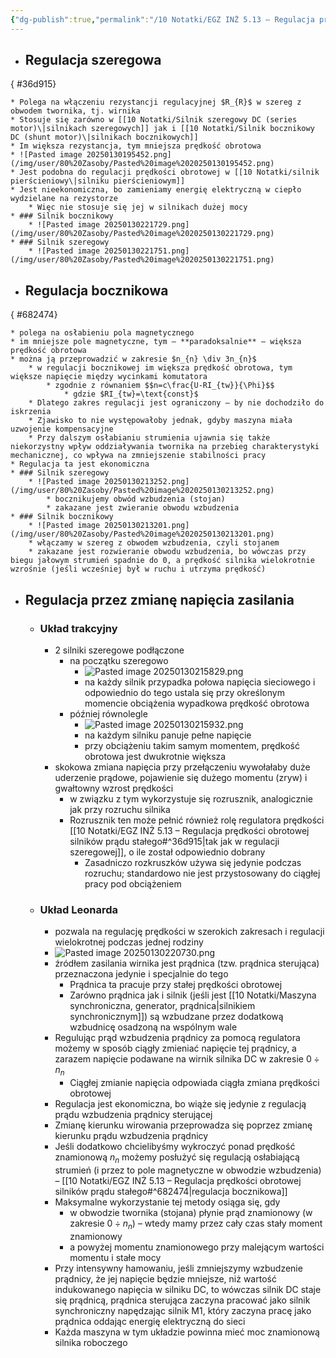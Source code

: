 ```yaml
---
{"dg-publish":true,"permalink":"/10 Notatki/EGZ INŻ 5.13 – Regulacja prędkości obrotowej silników prądu stałego/","tags":["wiedza/zettel"]}
---
```


* ## Regulacja szeregowa
{ #36d915}

	* Polega na włączeniu rezystancji regulacyjnej $R_{R}$ w szereg z obwodem twornika, tj. wirnika
	* Stosuje się zarówno w [[10 Notatki/Silnik szeregowy DC (series motor)\|silnikach szeregowych]] jak i [[10 Notatki/Silnik bocznikowy DC (shunt motor)\|silnikach bocznikowych]]
	* Im większa rezystancja, tym mniejsza prędkość obrotowa
	* ![Pasted image 20250130195452.png](/img/user/80%20Zasoby/Pasted%20image%2020250130195452.png)
	* Jest podobna do regulacji prędkości obrotowej w [[10 Notatki/silnik pierścieniowy\|silniku pierścieniowym]]
	* Jest nieekonomiczna, bo zamieniamy energię elektryczną w ciepło wydzielane na rezystorze
		* Więc nie stosuje się jej w silnikach dużej mocy
	* ### Silnik bocznikowy
		* ![Pasted image 20250130221729.png](/img/user/80%20Zasoby/Pasted%20image%2020250130221729.png)
	* ### Silnik szeregowy
		* ![Pasted image 20250130221751.png](/img/user/80%20Zasoby/Pasted%20image%2020250130221751.png)
* ## Regulacja bocznikowa
{ #682474}

	* polega na osłabieniu pola magnetycznego
	* im mniejsze pole magnetyczne, tym – **paradoksalnie** – większa prędkość obrotowa
	* można ją przeprowadzić w zakresie $n_{n} \div 3n_{n}$ 
		* w regulacji bocznikowej im większa prędkość obrotowa, tym większe napięcie między wycinkami komutatora
			* zgodnie z równaniem $$n=c\frac{U-RI_{tw}}{\Phi}$$
				* gdzie $RI_{tw}=\text{const}$
		* Dlatego zakres regulacji jest ograniczony – by nie dochodziło do iskrzenia
		* Zjawisko to nie występowałoby jednak, gdyby maszyna miała uzwojenie kompensacyjne
		* Przy dalszym osłabianiu strumienia ujawnia się także niekorzystny wpływ oddziaływania twornika na przebieg charakterystyki mechanicznej, co wpływa na zmniejszenie stabilności pracy
	* Regulacja ta jest ekonomiczna
	* ### Silnik szeregowy
		* ![Pasted image 20250130213252.png](/img/user/80%20Zasoby/Pasted%20image%2020250130213252.png)
			* bocznikujemy obwód wzbudzenia (stojan)
			* zakazane jest zwieranie obwodu wzbudzenia
	* ### Silnik bocznikowy
		* ![Pasted image 20250130213201.png](/img/user/80%20Zasoby/Pasted%20image%2020250130213201.png)
		* włączamy w szereg z obwodem wzbudzenia, czyli stojanem
		* zakazane jest rozwieranie obwodu wzbudzenia, bo wówczas przy biegu jałowym strumień spadnie do 0, a prędkość silnika wielokrotnie wzrośnie (jeśli wcześniej był w ruchu i utrzyma prędkość)
* ## Regulacja przez zmianę napięcia zasilania
	* ### Układ trakcyjny
		* 2 silniki szeregowe podłączone
			* na początku szeregowo
				* ![Pasted image 20250130215829.png](/img/user/80%20Zasoby/Pasted%20image%2020250130215829.png)
				* na każdy silnik przypadka połowa napięcia sieciowego i odpowiednio do tego ustala się przy określonym momencie obciążenia wypadkowa prędkość obrotowa
			* później równolegle
				* ![Pasted image 20250130215932.png](/img/user/80%20Zasoby/Pasted%20image%2020250130215932.png)
				* na każdym silniku panuje pełne napięcie
				* przy obciążeniu takim samym momentem, prędkość obrotowa jest dwukrotnie większa
		* skokowa zmiana napięcia przy przełączeniu wywołałaby duże uderzenie prądowe, pojawienie się dużego momentu (zryw) i gwałtowny wzrost prędkości
			* w związku z tym wykorzystuje się rozrusznik, analogicznie jak przy rozruchu silnika
			* Rozrusznik ten może pełnić również rolę regulatora prędkości [[10 Notatki/EGZ INŻ 5.13 – Regulacja prędkości obrotowej silników prądu stałego#^36d915\|tak jak w regulacji szeregowej]], o ile został odpowiednio dobrany
				* Zasadniczo rozkruszków używa się jedynie podczas rozruchu; standardowo nie jest przystosowany do ciągłej pracy pod obciążeniem
	* ### Układ Leonarda
		* pozwala na regulację prędkości w szerokich zakresach i regulacji wielokrotnej podczas jednej rodziny
		* ![Pasted image 20250130220730.png](/img/user/80%20Zasoby/Pasted%20image%2020250130220730.png)
		* źródłem zasilania wirnika jest prądnica (tzw. prądnica sterująca) przeznaczona jedynie i specjalnie do tego
			* Prądnica ta pracuje przy stałej prędkości obrotowej
			* Zarówno prądnica jak i silnik (jeśli jest [[10 Notatki/Maszyna synchroniczna, generator, prądnica\|silnikiem synchronicznym]]) są wzbudzane przez dodatkową wzbudnicę osadzoną na wspólnym wale
		* Regulując prąd wzbudzenia prądnicy za pomocą regulatora możemy w sposób ciągły zmieniać napięcie tej prądnicy, a zarazem napięcie podawane na wirnik silnika DC w zakresie $0\div n_{n}$
			* Ciągłej zmianie napięcia odpowiada ciągła zmiana prędkości obrotowej
		* Regulacja jest ekonomiczna, bo wiąże się jedynie z regulacją prądu wzbudzenia prądnicy sterującej
		* Zmianę kierunku wirowania przeprowadza się poprzez zmianę kierunku prądu wzbudzenia prądnicy
		* Jeśli dodatkowo chcielibyśmy wykroczyć ponad prędkość znamionową $n_{n}$ możemy posłużyć się regulacją osłabiającą strumień (i przez to pole magnetyczne w obwodzie wzbudzenia) – [[10 Notatki/EGZ INŻ 5.13 – Regulacja prędkości obrotowej silników prądu stałego#^682474\|regulacja bocznikowa]]
		* Maksymalne wykorzystanie tej metody osiąga się, gdy
			* w obwodzie twornika (stojana) płynie prąd znamionowy (w zakresie $0\div n_{n}$) – wtedy mamy przez cały czas stały moment znamionowy
			* a powyżej momentu znamionowego przy malejącym wartości momentu i stałe mocy
		* Przy intensywny hamowaniu, jeśli zmniejszymy wzbudzenie prądnicy, że jej napięcie będzie mniejsze, niż wartość indukowanego napięcia w silniku DC, to wówczas silnik DC staje się prądnicą, prądnica sterująca zaczyna pracować jako silnik synchroniczny napędzając silnik M1, który zaczyna pracę jako prądnica oddając energię elektryczną do sieci
		* Każda maszyna w tym układzie powinna mieć moc znamionową silnika roboczego